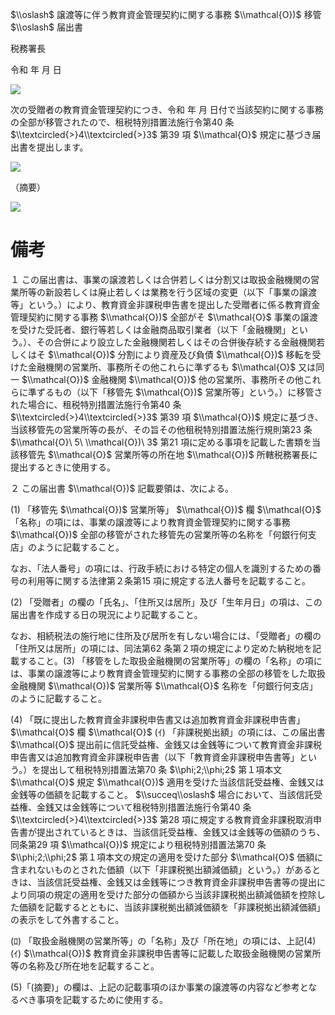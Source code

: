 $\\oslash$ 譲渡等に伴う教育資金管理契約に関する事務 $\\mathcal{O})$ 移管 $\\oslash$ 届出書

税務署長

令和 年 月 日

![](https://www.nta.go.jp/tmp/6e7aaf67-63b7-4a5a-bd2a-c66cfe2ba3a6/images/b160fa93299b3a09f52f14b6a9d384955062bdfb2fd5eaa8ede22d7449cd7cac.jpg)

次の受贈者の教育資金管理契約につき、令和 年 月 日付で当該契約に関する事務の全部が移管されたので、租税特別措置法施行令第40 条 $\\textcircled{>}4\\textcircled{>}3$ 第39 項 $\\mathcal{O}$ 規定に基づき届出書を提出します。

![](https://www.nta.go.jp/tmp/6e7aaf67-63b7-4a5a-bd2a-c66cfe2ba3a6/images/a0a9b0badbf484611bf597e12ebb39b001f24b9b462c300af994800066548a23.jpg)

（摘要）

![](https://www.nta.go.jp/tmp/6e7aaf67-63b7-4a5a-bd2a-c66cfe2ba3a6/images/3066c3f13e98dbd21c1b6a5398704cad399c0c5689ae47e121c2aa2f1811a668.jpg)

# 備考

１ この届出書は、事業の譲渡若しくは合併若しくは分割又は取扱金融機関の営業所等の新設若しくは廃止若しくは業務を行う区域の変更（以下「事業の譲渡等」という。）により、教育資金非課税申告書を提出した受贈者に係る教育資金管理契約に関する事務 $\\mathcal{O})$ 全部がそ $\\mathcal{O}$ 事業の譲渡を受けた受託者、銀行等若しくは金融商品取引業者（以下「金融機関」という。）、その合併により設立した金融機関若しくはその合併後存続する金融機関若しくはそ $\\mathcal{O})$ 分割により資産及び負債 $\\mathcal{O})$ 移転を受けた金融機関の営業所、事務所その他これらに準ずるも $\\mathcal{O}$ 又は同一 $\\mathcal{O})$ 金融機関 $\\mathcal{O})$ 他の営業所、事務所その他これらに準ずるもの（以下「移管先 $\\mathcal{O})$ 営業所等」という。）に移管された場合に、租税特別措置法施行令第40 条 $\\textcircled{>}4\\textcircled{>}3$ 第39 項 $\\mathcal{O})$ 規定に基づき、当該移管先の営業所等の長が、その旨その他租税特別措置法施行規則第23 条 $\\mathcal{O}\ 5\ \\mathcal{O})\ 3$ 第21 項に定める事項を記載した書類を当該移管先 $\\mathcal{O}$ 営業所等の所在地 $\\mathcal{O})$ 所轄税務署長に提出するときに使用する。

２ この届出書 $\\mathcal{O})$ 記載要領は、次による。

(1) 「移管先 $\\mathcal{O})$ 営業所等」 $\\mathcal{O})$ 欄 $\\mathcal{O}$ 「名称」の項には、事業の譲渡等により教育資金管理契約に関する事務 $\\mathcal{O})$ 全部の移管がされた移管先の営業所等の名称を「何銀行何支店」のように記載すること。

なお、「法人番号」の項には、行政手続における特定の個人を識別するための番号の利用等に関する法律第２条第15 項に規定する法人番号を記載すること。

(2) 「受贈者」の欄の「氏名」、「住所又は居所」及び「生年月日」の項は、この届出書を作成する日の現況により記載すること。

なお、相続税法の施行地に住所及び居所を有しない場合には、「受贈者」の欄の「住所又は居所」の項には、同法第62 条第２項の規定により定めた納税地を記載すること。(3) 「移管をした取扱金融機関の営業所等」の欄の「名称」の項には、事業の譲渡等により教育資金管理契約に関する事務の全部の移管をした取扱金融機関 $\\mathcal{O})$ 営業所等 $\\mathcal{O}$ 名称を「何銀行何支店」のように記載すること。

(4) 「既に提出した教育資金非課税申告書又は追加教育資金非課税申告書」 $\\mathcal{O}$ 欄 $\\mathcal{O}$ (ｲ) 「非課税拠出額」の項には、この届出書 $\\mathcal{O}$ 提出前に信託受益権、金銭又は金銭等について教育資金非課税申告書又は追加教育資金非課税申告書（以下「教育資金非課税申告書等」という。）を提出して租税特別措置法第70 条 $\\phi;2;\\phi;2$ 第１項本文 $\\mathcal{O}$ 規定 $\\mathcal{O})$ 適用を受けた当該信託受益権、金銭又は金銭等の価額を記載すること。 $\\succeq\\oslash$ 場合において、当該信託受益権、金銭又は金銭等について租税特別措置法施行令第40 条 $\\textcircled{>}4\\textcircled{>}3$ 第28 項に規定する教育資金非課税取消申告書が提出されているときは、当該信託受益権、金銭又は金銭等の価額のうち、同条第29 項 $\\mathcal{O})$ 規定により租税特別措置法第70 条 $\\phi;2;\\phi;2$ 第１項本文の規定の適用を受けた部分 $\\mathcal{O}$ 価額に含まれないものとされた価額（以下「非課税拠出額減価額」という。）があるときは、当該信託受益権、金銭又は金銭等につき教育資金非課税申告書等の提出により同項の規定の適用を受けた部分の価額から当該非課税拠出額減価額を控除した価額を記載するとともに、当該非課税拠出額減価額を「非課税拠出額減価額」の表示をして外書すること。

(ﾛ) 「取扱金融機関の営業所等」の「名称」及び「所在地」の項には、上記(4)(ｲ) $\\mathcal{O})$ 教育資金非課税申告書等に記載した取扱金融機関の営業所等の名称及び所在地を記載すること。

(5)「(摘要)」の欄は、上記の記載事項のほか事業の譲渡等の内容など参考となるべき事項を記載するために使用する。
